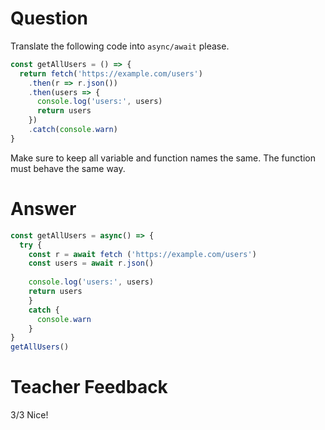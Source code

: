 # Question

Translate the following code into `async/await` please.

```js
const getAllUsers = () => {
  return fetch('https://example.com/users')
    .then(r => r.json())
    .then(users => {
      console.log('users:', users)
      return users
    })
    .catch(console.warn)
}
```

Make sure to keep all variable and function names the same. The function must behave the same way.


# Answer

```js
const getAllUsers = async() => {
  try {
    const r = await fetch ('https://example.com/users')
    const users = await r.json()
    
    console.log('users:', users)
    return users
    }
    catch {
      console.warn
    }
}
getAllUsers()
```

# Teacher Feedback
3/3
Nice!